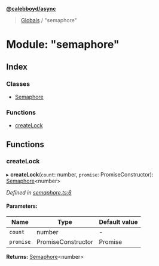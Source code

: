**[@calebboyd/async](../README.md)**

> [Globals](../globals.md) / "semaphore"

# Module: "semaphore"

## Index

### Classes

* [Semaphore](../classes/_semaphore_.semaphore.md)

### Functions

* [createLock](_semaphore_.md#createlock)

## Functions

### createLock

▸ **createLock**(`count`: number, `promise`: PromiseConstructor): [Semaphore](../classes/_semaphore_.semaphore.md)\<number>

*Defined in [semaphore.ts:6](https://github.com/calebboyd/async/blob/c145a52/semaphore.ts#L6)*

#### Parameters:

Name | Type | Default value |
------ | ------ | ------ |
`count` | number | - |
`promise` | PromiseConstructor | Promise |

**Returns:** [Semaphore](../classes/_semaphore_.semaphore.md)\<number>
